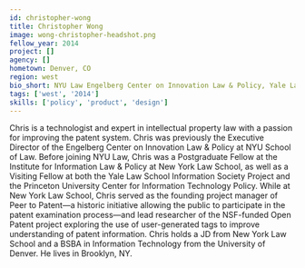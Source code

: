 ```yaml
---
id: christopher-wong
title: Christopher Wong
image: wong-christopher-headshot.png
fellow_year: 2014
project: []
agency: []
hometown: Denver, CO
region: west
bio_short: NYU Law Engelberg Center on Innovation Law & Policy, Yale Law School Information Society Project, Princeton University Center for IT Policy
tags: ['west', '2014']
skills: ['policy', 'product', 'design']
---
```


Chris is a technologist and expert in intellectual property law with a passion for improving the patent system. Chris was previously the Executive Director of the Engelberg Center on Innovation Law & Policy at NYU School of Law. Before joining NYU Law, Chris was a Postgraduate Fellow at the Institute for Information Law & Policy at New York Law School, as well as a Visiting Fellow at both the Yale Law School Information Society Project and the Princeton University Center for Information Technology Policy. While at New York Law School, Chris served as the founding project manager of Peer to Patent—a historic initiative allowing the public to participate in the patent examination process—and lead researcher of the NSF-funded Open Patent project exploring the use of user-generated tags to improve understanding of patent information. Chris holds a JD from New York Law School and a BSBA in Information Technology from the University of Denver. He lives in Brooklyn, NY.
